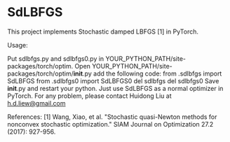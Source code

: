 # SdLBFGS
This project implements Stochastic damped LBFGS [1] in PyTorch.

Usage:

Put sdlbfgs.py and sdlbfgs0.py in YOUR_PYTHON_PATH/site-packages/torch/optim.
Open YOUR_PYTHON_PATH/site-packages/torch/optim/__init__.py add the following code:
from .sdlbfgs import SdLBFGS
from .sdlbfgs0 import SdLBFGS0
del sdlbfgs
del sdlbfgs0
Save __init__.py and restart your python.
Just use SdLBFGS as a normal optimizer in PyTorch.
For any problem, please contact Huidong Liu at h.d.liew@gmail.com

References:
[1] Wang, Xiao, et al. "Stochastic quasi-Newton methods for nonconvex stochastic optimization." SIAM Journal on Optimization 27.2 (2017): 927-956.
